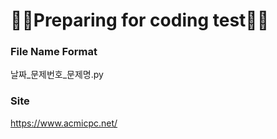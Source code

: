 # 👩‍💻Preparing for coding test👩‍💻

### File Name Format
날짜_문제번호_문제명.py

### Site
https://www.acmicpc.net/

